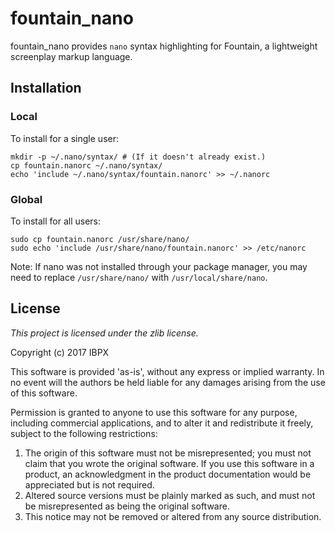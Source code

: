 # fountain_nano

fountain_nano provides `nano` syntax highlighting for Fountain, a lightweight
screenplay markup language.

## Installation

### Local

To install for a single user:

    mkdir -p ~/.nano/syntax/ # (If it doesn't already exist.)
    cp fountain.nanorc ~/.nano/syntax/
    echo 'include ~/.nano/syntax/fountain.nanorc' >> ~/.nanorc

### Global

To install for all users:

    sudo cp fountain.nanorc /usr/share/nano/
    sudo echo 'include /usr/share/nano/fountain.nanorc' >> /etc/nanorc

Note: If nano was not installed through your package manager, you may need to
replace `/usr/share/nano/` with `/usr/local/share/nano`.

## License

_This project is licensed under the zlib license._

Copyright (c) 2017 IBPX

This software is provided 'as-is', without any express or implied
warranty. In no event will the authors be held liable for any damages
arising from the use of this software.

Permission is granted to anyone to use this software for any purpose,
including commercial applications, and to alter it and redistribute it
freely, subject to the following restrictions:

1. The origin of this software must not be misrepresented; you must not
   claim that you wrote the original software. If you use this software
   in a product, an acknowledgment in the product documentation would be
   appreciated but is not required.
2. Altered source versions must be plainly marked as such, and must not be
   misrepresented as being the original software.
3. This notice may not be removed or altered from any source distribution.
